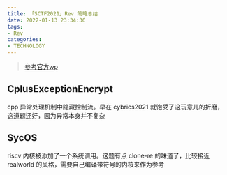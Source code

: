 ```yaml
---
title: 「SCTF2021」Rev 简略总结
date: 2022-01-13 23:34:36
tags:
- Rev
categories:
- TECHNOLOGY
---
```



> [参考官方wp](https://syclover.feishu.cn/docs/doccnmKCtL4ABewkf89aAJXIdmg#)

## CplusExceptionEncrypt

cpp 异常处理机制中隐藏控制流。早在 cybrics2021 就饱受了这玩意儿的折磨，这道题还好，因为异常本身并不复杂

## SycOS

riscv 内核被添加了一个系统调用。这题有点 clone-re 的味道了，比较接近 realworld 的风格，需要自己编译带符号的内核来作为参考
